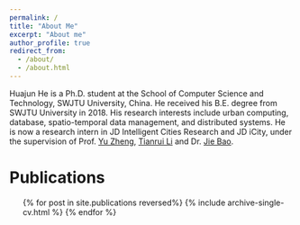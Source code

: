 ```yaml
---
permalink: /
title: "About Me"
excerpt: "About me"
author_profile: true
redirect_from: 
  - /about/
  - /about.html
---
```


Huajun He is a Ph.D. student at the School of Computer Science and Technology, SWJTU University, China. He received his B.E. degree from SWJTU University in 2018. His research interests include urban computing, database, spatio-temporal data management, and distributed systems. He is now a research intern in JD Intelligent Cities Research and JD iCity, under the supervision of Prof. [Yu Zheng](http://urban-computing.com/yuzheng), [Tianrui Li](https://faculty.swjtu.edu.cn/litianrui/en/index.htm) and Dr. [Jie Bao](https://jie-bao.org).

Publications
======
  <ul>{% for post in site.publications reversed%}
    {% include archive-single-cv.html %}
  {% endfor %}</ul>
  
